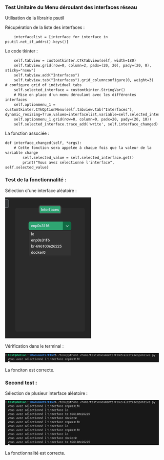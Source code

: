 ### Test Unitaire du Menu déroulant des interfaces réseau

Utilisation de la librairie psutil

Récupération de la liste des interfaces : 

        interfacelist = [interface for interface in psutil.net_if_addrs().keys()]


Le code tkinter : 


        self.tabview = customtkinter.CTkTabview(self, width=180)
        self.tabview.grid(row=0, column=2, padx=(20, 20), pady=(20, 0), sticky="nsew")
        self.tabview.add("Interfaces")
        self.tabview.tab("Interfaces").grid_columnconfigure(0, weight=3)  # configure grid of individual tabs
        self.selected_interface = customtkinter.StringVar()
        # Mise en place d'un menu déroulant avec les différentes interfaces
        self.optionmenu_1 = customtkinter.CTkOptionMenu(self.tabview.tab("Interfaces"), dynamic_resizing=True,values=interfacelist,variable=self.selected_interface)
        self.optionmenu_1.grid(row=0, column=0, padx=20, pady=(20, 10))
        self.selected_interface.trace_add('write', self.interface_changed)


La fonction associée : 

    def interface_changed(self, *args):
        # Cette fonction sera appelée à chaque fois que la valeur de la variable change
            self.selected_value = self.selected_interface.get()
            print("Vous avez sélectionné l'interface", self.selected_value)


### Test de la fonctionnalité : 
Sélection d'une interface aléatoire : 

![Alt image](img/menuinterface1.png)

Vérification dans le terminal : 

![Alt image](img/menuinterface2.png)

La fonciton est correcte.

### Second test : 
Sélection de plusieur interface aléatoire : 

![Alt image](img/menuinterface3.png)

La fonctionnalité est correcte.

